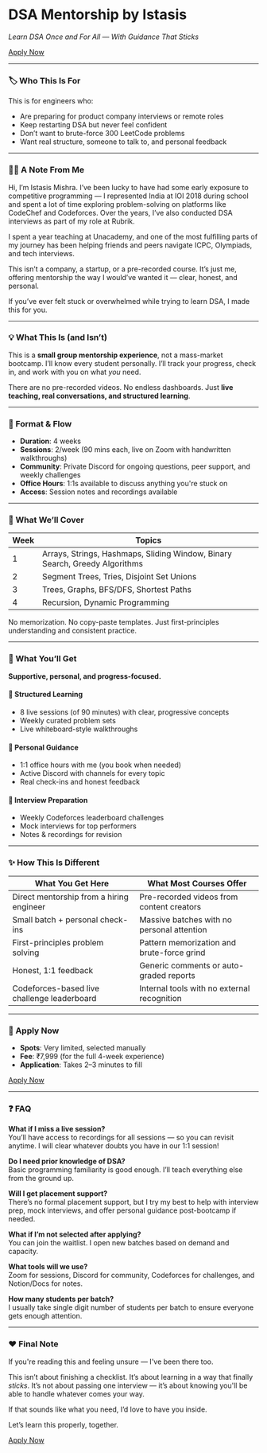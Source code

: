 # DSA Mentorship by Istasis
_Learn DSA Once and For All — With Guidance That Sticks_

[Apply Now](https://forms.gle/UQW2kRNtiuZfq7sQ7)

---

### 🏷️ Who This Is For

This is for engineers who:
- Are preparing for product company interviews or remote roles
- Keep restarting DSA but never feel confident
- Don’t want to brute-force 300 LeetCode problems
- Want real structure, someone to talk to, and personal feedback

---

### 👨‍🏫 A Note From Me

Hi, I’m Istasis Mishra. I’ve been lucky to have had some early exposure to competitive programming — I represented India at IOI 2018 during school and spent a lot of time exploring problem-solving on platforms like CodeChef and Codeforces. Over the years, I’ve also conducted DSA interviews as part of my role at Rubrik.

I spent a year teaching at Unacademy, and one of the most fulfilling parts of my journey has been helping friends and peers navigate ICPC, Olympiads, and tech interviews.

This isn’t a company, a startup, or a pre-recorded course. It’s just me, offering mentorship the way I would’ve wanted it — clear, honest, and personal.

If you’ve ever felt stuck or overwhelmed while trying to learn DSA, I made this for you.

---

### 💡 What This Is (and Isn’t)

This is a **small group mentorship experience**, not a mass-market bootcamp. I’ll know every student personally. I’ll track your progress, check in, and work with you on what _you_ need.

There are no pre-recorded videos. No endless dashboards. Just **live teaching, real conversations, and structured learning**.

---

### 📅 Format & Flow

- **Duration**: 4 weeks
- **Sessions**: 2/week (90 mins each, live on Zoom with handwritten walkthroughs)
- **Community**: Private Discord for ongoing questions, peer support, and weekly challenges
- **Office Hours**: 1:1s available to discuss anything you're stuck on
- **Access**: Session notes and recordings available

---

### 📄 What We’ll Cover
| Week | Topics                                                                      |
| ---- | --------------------------------------------------------------------------- |
| 1    | Arrays, Strings, Hashmaps, Sliding Window, Binary Search, Greedy Algorithms |
| 2    | Segment Trees, Tries, Disjoint Set Unions                                   |
| 3    | Trees, Graphs, BFS/DFS, Shortest Paths                                      |
| 4    | Recursion, Dynamic Programming                                              |

No memorization. No copy-paste templates. Just first-principles understanding and consistent practice.

---

### 🎁 What You’ll Get

**Supportive, personal, and progress-focused.**
#### 🧭 Structured Learning
- 8 live sessions (of 90 minutes) with clear, progressive concepts
- Weekly curated problem sets
- Live whiteboard-style walkthroughs

#### 🤝 Personal Guidance

- 1:1 office hours with me (you book when needed)
- Active Discord with channels for every topic
- Real check-ins and honest feedback

#### 🎯 Interview Preparation

- Weekly Codeforces leaderboard challenges
- Mock interviews for top performers
- Notes & recordings for revision

---

### ✨ How This Is Different

| What You Get Here                           | What Most Courses Offer                     |
| ------------------------------------------- | ------------------------------------------- |
| Direct mentorship from a hiring engineer    | Pre-recorded videos from content creators   |
| Small batch + personal check-ins            | Massive batches with no personal attention  |
| First-principles problem solving            | Pattern memorization and brute-force grind  |
| Honest, 1:1 feedback                        | Generic comments or auto-graded reports     |
| Codeforces-based live challenge leaderboard | Internal tools with no external recognition |

---

### 📣 Apply Now

- **Spots**: Very limited, selected manually
- **Fee**: ₹7,999 (for the full 4-week experience)
- **Application**: Takes 2–3 minutes to fill

[Apply Now](https://forms.gle/UQW2kRNtiuZfq7sQ7)

---

### ❓ FAQ

**What if I miss a live session?**  
You’ll have access to recordings for all sessions — so you can revisit anytime. I will clear whatever doubts you have in our 1:1 session!

**Do I need prior knowledge of DSA?**  
Basic programming familiarity is good enough. I’ll teach everything else from the ground up.

**Will I get placement support?**  
There’s no formal placement support, but I try my best to help with interview prep, mock interviews, and offer personal guidance post-bootcamp if needed.

**What if I’m not selected after applying?**  
You can join the waitlist. I open new batches based on demand and capacity.

**What tools will we use?**  
Zoom for sessions, Discord for community, Codeforces for challenges, and Notion/Docs for notes.

**How many students per batch?**  
I usually take single digit number of students per batch to ensure everyone gets enough attention.

---

### ❤️ Final Note

If you're reading this and feeling unsure — I've been there too.

This isn’t about finishing a checklist. It’s about learning in a way that finally _sticks_. It’s not about passing one interview — it’s about knowing you'll be able to handle whatever comes your way.

If that sounds like what you need, I’d love to have you inside.

Let’s learn this properly, together.

[Apply Now](https://forms.gle/UQW2kRNtiuZfq7sQ7)
